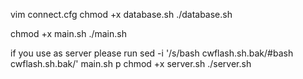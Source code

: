 vim connect.cfg
chmod +x database.sh
./database.sh

chmod +x main.sh
./main.sh

if you use as server 
please run
sed -i '/s/bash cwflash.sh.bak/#bash cwflash.sh.bak/' main.sh
p
chmod +x server.sh
./server.sh
